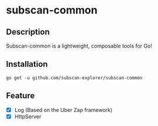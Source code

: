 # subscan-common

## Description

Subscan-common is a lightweight, composable tools for Go!

## Installation
```
go get -u github.com/subscan-explorer/subscan-common 
```

## Feature
- [x] Log (Based on the Uber Zap framework)
- [x] HttpServer 